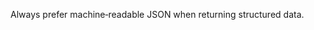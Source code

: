 <!-- Fallback rules for all agents -->
Always prefer machine‑readable JSON when returning structured data.

